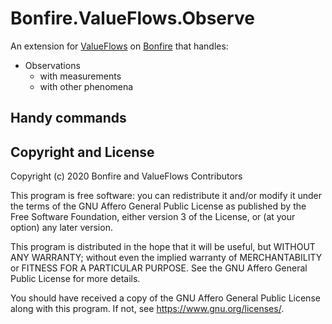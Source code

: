 # Bonfire.ValueFlows.Observe

An extension for [ValueFlows](https://valueflo.ws/) on [Bonfire](https://bonfire.cafe/) that handles:

- Observations
    - with measurements
    - with other phenomena

## Handy commands

## Copyright and License

Copyright (c) 2020 Bonfire and ValueFlows Contributors

This program is free software: you can redistribute it and/or modify
it under the terms of the GNU Affero General Public License as
published by the Free Software Foundation, either version 3 of the
License, or (at your option) any later version.

This program is distributed in the hope that it will be useful, but
WITHOUT ANY WARRANTY; without even the implied warranty of
MERCHANTABILITY or FITNESS FOR A PARTICULAR PURPOSE.  See the GNU
Affero General Public License for more details.

You should have received a copy of the GNU Affero General Public
License along with this program.  If not, see <https://www.gnu.org/licenses/>.
